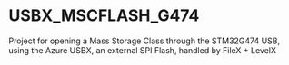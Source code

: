 # USBX_MSCFLASH_G474
Project for opening a Mass Storage Class through the STM32G474 USB, using the Azure USBX, an external SPI Flash, handled by FileX + LevelX

